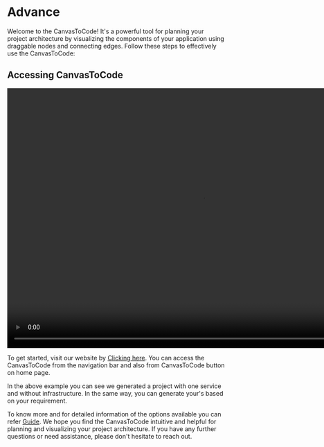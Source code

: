 # Advance
Welcome to the CanvasToCode! It's a powerful tool for planning your project architecture by visualizing the components of your application using draggable nodes and connecting edges. Follow these steps to effectively use the CanvasToCode:

## Accessing CanvasToCode
<video controls width="900" height="600">
  <source src="/docs/videos/getting-started.mp4" type="video/mp4"></source>
</video>

To get started, visit our website by [Clicking here](https://app.wedaa.tech). You can access the CanvasToCode from the navigation bar and also from CanvasToCode button on home page.

In the above example you can see we generated a project with one service and without infrastructure. In the same way, you can generate your's based on your requirement.

To know more and for detailed information of the options available you can refer [Guide](/developers-guide/introduction/).
We hope you find the CanvasToCode intuitive and helpful for planning and visualizing your project architecture. If you have any further questions or need assistance, please don't hesitate to reach out.